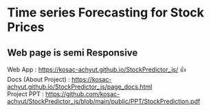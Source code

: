 # Time series Forecasting for Stock Prices 

## Web page is semi Responsive

Web App              :       https://kosac-achyut.github.io/StockPredictor_js/ :+1: <br>
Docs (About Project) :       https://kosac-achyut.github.io/StockPredictor_js/page_docs.html <br>
Project PPT          :       https://github.com/kosac-achyut/StockPredictor_js/blob/main/public/PPT/StockPrediction.pdf
